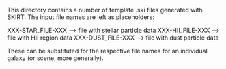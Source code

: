 This directory contains a number of template .ski files generated with SKIRT.
The input file names are left as placeholders:

XXX-STAR_FILE-XXX --> file with stellar particle data
XXX-HII_FILE-XXX --> file with HII region data
XXX-DUST_FILE-XXX --> file with dust particle data

These can be substituted for the respective file names for an individual
galaxy (or scene, more generally).
